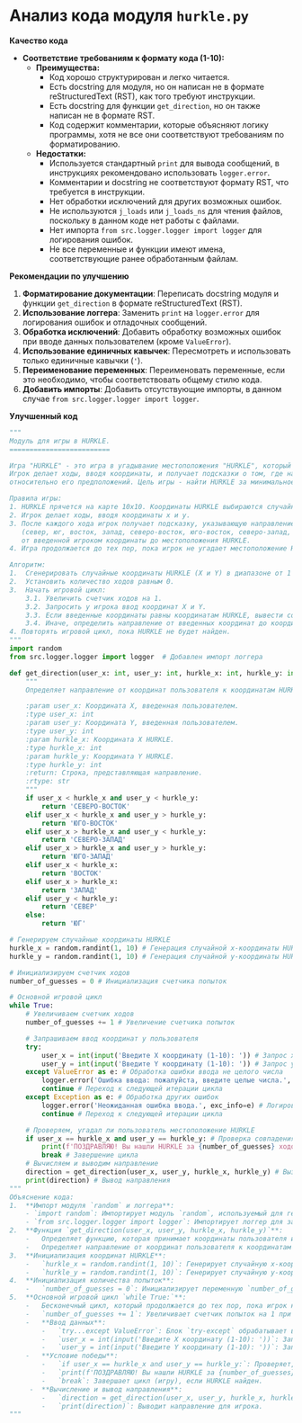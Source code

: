 # Анализ кода модуля `hurkle.py`

**Качество кода**
- **Соответствие требованиям к формату кода (1-10):**
    -   **Преимущества:**
        -   Код хорошо структурирован и легко читается.
        -   Есть docstring для модуля, но он написан не в формате reStructuredText (RST), как того требуют инструкции.
        -   Есть docstring для функции `get_direction`, но он также написан не в формате RST.
        -   Код содержит комментарии, которые объясняют логику программы, хотя не все они соответствуют требованиям по форматированию.
    -   **Недостатки:**
        -   Используется стандартный `print` для вывода сообщений, в инструкциях рекомендовано использовать `logger.error`.
        -   Комментарии и docstring не соответствуют формату RST, что требуется в инструкции.
        -   Нет обработки исключений для других возможных ошибок.
        -   Не используются `j_loads` или `j_loads_ns` для чтения файлов, поскольку в данном коде нет работы с файлами.
        -   Нет импорта `from src.logger.logger import logger` для логирования ошибок.
        -   Не все переменные и функции имеют имена, соответствующие ранее обработанным файлам.

**Рекомендации по улучшению**

1.  **Форматирование документации**: Переписать docstring модуля и функции `get_direction` в формате reStructuredText (RST).
2.  **Использование логгера**: Заменить `print` на `logger.error` для логирования ошибок и отладочных сообщений.
3.  **Обработка исключений**: Добавить обработку возможных ошибок при вводе данных пользователем (кроме `ValueError`).
4.  **Использование единичных кавычек**: Пересмотреть и использовать только единичные кавычки (`'`).
5.  **Переименование переменных**: Переименовать переменные, если это необходимо, чтобы соответствовать общему стилю кода.
6.  **Добавить импорты**: Добавить отсутствующие импорты, в данном случае `from src.logger.logger import logger`.

**Улучшенный код**
```python
"""
Модуль для игры в HURKLE.
=========================

Игра "HURKLE" - это игра в угадывание местоположения "HURKLE", который скрыт на карте 10x10.
Игрок делает ходы, вводя координаты, и получает подсказки о том, где находится HURKLE
относительно его предположений. Цель игры - найти HURKLE за минимальное количество ходов.

Правила игры:
1. HURKLE прячется на карте 10x10. Координаты HURKLE выбираются случайно.
2. Игрок делает ходы, вводя координаты x и y.
3. После каждого хода игрок получает подсказку, указывающую направление
   (север, юг, восток, запад, северо-восток, юго-восток, северо-запад, юго-запад)
   от введенной игроком координаты до местоположения HURKLE.
4. Игра продолжается до тех пор, пока игрок не угадает местоположение HURKLE.

Алгоритм:
1.  Сгенерировать случайные координаты HURKLE (X и Y) в диапазоне от 1 до 10.
2.  Установить количество ходов равным 0.
3.  Начать игровой цикл:
    3.1. Увеличить счетчик ходов на 1.
    3.2. Запросить у игрока ввод координат X и Y.
    3.3. Если введенные координаты равны координатам HURKLE, вывести сообщение о победе и количестве ходов. Завершить игру.
    3.4. Иначе, определить направление от введенных координат до координат HURKLE и вывести подсказку (направление).
4. Повторять игровой цикл, пока HURKLE не будет найден.
"""
import random
from src.logger.logger import logger  # Добавлен импорт логгера

def get_direction(user_x: int, user_y: int, hurkle_x: int, hurkle_y: int) -> str:
    """
    Определяет направление от координат пользователя к координатам HURKLE.

    :param user_x: Координата X, введенная пользователем.
    :type user_x: int
    :param user_y: Координата Y, введенная пользователем.
    :type user_y: int
    :param hurkle_x: Координата X HURKLE.
    :type hurkle_x: int
    :param hurkle_y: Координата Y HURKLE.
    :type hurkle_y: int
    :return: Строка, представляющая направление.
    :rtype: str
    """
    if user_x < hurkle_x and user_y < hurkle_y:
        return 'СЕВЕРО-ВОСТОК'
    elif user_x < hurkle_x and user_y > hurkle_y:
        return 'ЮГО-ВОСТОК'
    elif user_x > hurkle_x and user_y < hurkle_y:
        return 'СЕВЕРО-ЗАПАД'
    elif user_x > hurkle_x and user_y > hurkle_y:
        return 'ЮГО-ЗАПАД'
    elif user_x < hurkle_x:
        return 'ВОСТОК'
    elif user_x > hurkle_x:
        return 'ЗАПАД'
    elif user_y < hurkle_y:
        return 'СЕВЕР'
    else:
        return 'ЮГ'

# Генерируем случайные координаты HURKLE
hurkle_x = random.randint(1, 10) # Генерация случайной x-координаты HURKLE
hurkle_y = random.randint(1, 10) # Генерация случайной y-координаты HURKLE

# Инициализируем счетчик ходов
number_of_guesses = 0 # Инициализация счетчика попыток

# Основной игровой цикл
while True:
    # Увеличиваем счетчик ходов
    number_of_guesses += 1 # Увеличение счетчика попыток

    # Запрашиваем ввод координат у пользователя
    try:
        user_x = int(input('Введите X координату (1-10): ')) # Запрос x-координаты и преобразование в целое число
        user_y = int(input('Введите Y координату (1-10): ')) # Запрос y-координаты и преобразование в целое число
    except ValueError as e: # Обработка ошибки ввода не целого числа
        logger.error('Ошибка ввода: пожалуйста, введите целые числа.', exc_info=e) # Логирование ошибки ввода
        continue # Переход к следующей итерации цикла
    except Exception as e: # Обработка других ошибок
        logger.error('Неожиданная ошибка ввода.', exc_info=e) # Логирование ошибки
        continue # Переход к следующей итерации цикла

    # Проверяем, угадал ли пользователь местоположение HURKLE
    if user_x == hurkle_x and user_y == hurkle_y: # Проверка совпадения координат
        print(f'ПОЗДРАВЛЯЮ! Вы нашли HURKLE за {number_of_guesses} ходов!') # Вывод сообщения о победе
        break # Завершение цикла
    # Вычисляем и выводим направление
    direction = get_direction(user_x, user_y, hurkle_x, hurkle_y) # Вызов функции для определения направления
    print(direction) # Вывод направления
"""
Объяснение кода:
1.  **Импорт модуля `random` и логгера**:
    - `import random`: Импортирует модуль `random`, используемый для генерации случайных чисел.
    - `from src.logger.logger import logger`: Импортирует логгер для записи ошибок.
2.  **Функция `get_direction(user_x, user_y, hurkle_x, hurkle_y)`**:
    -   Определяет функцию, которая принимает координаты пользователя и HURKLE.
    -   Определяет направление от координат пользователя к координатам HURKLE и возвращает строку с направлением.
3.  **Инициализация координат HURKLE**:
    -   `hurkle_x = random.randint(1, 10)`: Генерирует случайную x-координату HURKLE от 1 до 10.
    -   `hurkle_y = random.randint(1, 10)`: Генерирует случайную y-координату HURKLE от 1 до 10.
4.  **Инициализация количества попыток**:
    -   `number_of_guesses = 0`: Инициализирует переменную `number_of_guesses` для подсчета ходов игрока.
5.  **Основной игровой цикл `while True:`**:
    -   Бесконечный цикл, который продолжается до тех пор, пока игрок не угадает местоположение HURKLE (будет выполнена команда `break`).
    -   `number_of_guesses += 1`: Увеличивает счетчик попыток на 1 при каждом новом витке цикла.
    -   **Ввод данных**:
        -   `try...except ValueError`: Блок `try-except` обрабатывает возможные ошибки ввода. Если пользователь введет не целые числа, то будет выведено сообщение об ошибке.
        -   `user_x = int(input('Введите X координату (1-10): '))`: Запрашивает у пользователя x-координату и преобразует ее в целое число.
        -   `user_y = int(input('Введите Y координату (1-10): '))`: Запрашивает у пользователя y-координату и преобразует ее в целое число.
    -   **Условие победы**:
        -   `if user_x == hurkle_x and user_y == hurkle_y:`: Проверяет, совпадают ли введенные координаты с координатами HURKLE.
        -   `print(f'ПОЗДРАВЛЯЮ! Вы нашли HURKLE за {number_of_guesses} ходов!')`: Выводит сообщение о победе и количестве ходов.
        -   `break`: Завершает цикл (игру), если HURKLE найден.
     -  **Вычисление и вывод направления**:
        -   `direction = get_direction(user_x, user_y, hurkle_x, hurkle_y)`: Вызывает функцию `get_direction` для получения направления.
        -   `print(direction)`: Выводит направление для игрока.
"""
```